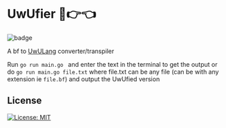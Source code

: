 # UwUfier 🥺👉👈

![badge](https://github.com/UwULang/uwufier/actions/workflows/test.yml/badge.svg)

A bf to [UwULang](https://github.com/Zeyu-Li/uwulang) converter/transpiler 



Run `go run main.go ` and enter the text in the terminal to get the output or do `go run main.go file.txt` where file.txt can be any file (can be with any extension ie `file.bf`) and output the UwUfied version

## License

[![License: MIT](https://img.shields.io/badge/License-MIT-blue.svg)](https://opensource.org/licenses/MIT) 
